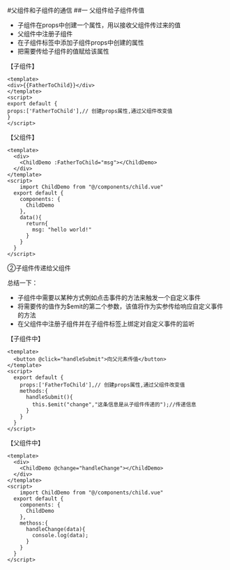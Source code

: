 #父组件和子组件的通信
##一 父组件给子组件传值
- 子组件在props中创建一个属性，用以接收父组件传过来的值
- 父组件中注册子组件
- 在子组件标签中添加子组件props中创建的属性
- 把需要传给子组件的值赋给该属性

【子组件】

```
<template>
<div>{{FatherToChild}}</div>
</template>
<script>
export default {
props:['FatherToChild'],// 创建props属性,通过父组件改变值
}
</script>
```

【父组件】

    <template>
      <div>
        <ChildDemo :FatherToChild="msg"></ChildDemo>
      </div>
    </template>
    <script>
    	import ChildDemo from "@/components/child.vue"
      export default {
        components: { 
          ChildDemo
        },
        data(){
          return{
            msg: "hello world!"
          }
        }
      }
    </script>

②子组件传递给父组件

总结一下：

- 子组件中需要以某种方式例如点击事件的方法来触发一个自定义事件
- 将需要传的值作为$emit的第二个参数，该值将作为实参传给响应自定义事件的方法
- 在父组件中注册子组件并在子组件标签上绑定对自定义事件的监听

【子组件中】

    <template>
      <button @click="handleSubmit">向父元素传值</button>
    </template>
    <script>
      export default {
        props:['FatherToChild'],// 创建props属性,通过父组件改变值
        methods:{
          handleSubmit(){
            this.$emit("change","这条信息是从子组件传递的");//传递信息
          }
        }
      }
    </script>

【父组件中】

    <template>
      <div>
        <ChildDemo @change="handleChange"></ChildDemo>
      </div>
    </template>
    <script>
    	import ChildDemo from "@/components/child.vue"
      export default {
        components: { 
          ChildDemo
        },
        methoss:{
          handleChange(data){
            console.log(data);
          }
        }
      }
    </script>


